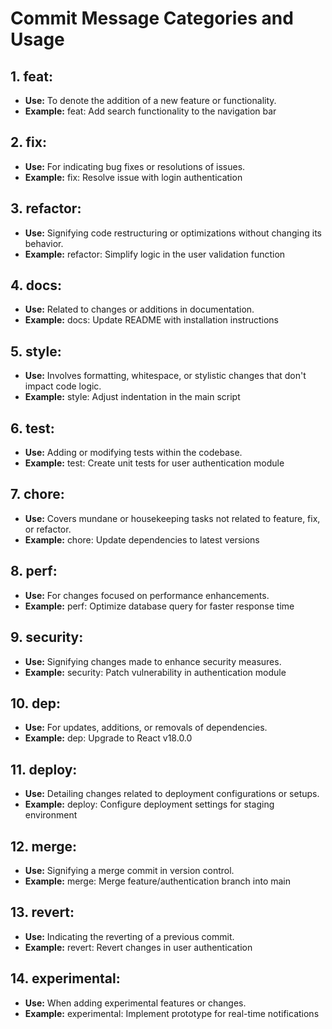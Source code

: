 
# Commit Message Categories and Usage

## 1. feat:
- **Use:** To denote the addition of a new feature or functionality.
- **Example:**
feat: Add search functionality to the navigation bar

## 2. fix:
- **Use:** For indicating bug fixes or resolutions of issues.
- **Example:**
fix: Resolve issue with login authentication


## 3. refactor:
- **Use:** Signifying code restructuring or optimizations without changing its behavior.
- **Example:**
refactor: Simplify logic in the user validation function


## 4. docs:
- **Use:** Related to changes or additions in documentation.
- **Example:**
docs: Update README with installation instructions


## 5. style:
- **Use:** Involves formatting, whitespace, or stylistic changes that don't impact code logic.
- **Example:**
style: Adjust indentation in the main script



## 6. test:
- **Use:** Adding or modifying tests within the codebase.
- **Example:**
test: Create unit tests for user authentication module



## 7. chore:
- **Use:** Covers mundane or housekeeping tasks not related to feature, fix, or refactor.
- **Example:**
chore: Update dependencies to latest versions


## 8. perf:
- **Use:** For changes focused on performance enhancements.
- **Example:**
perf: Optimize database query for faster response time



## 9. security:
- **Use:** Signifying changes made to enhance security measures.
- **Example:**
security: Patch vulnerability in authentication module



## 10. dep:
- **Use:** For updates, additions, or removals of dependencies.
- **Example:**
dep: Upgrade to React v18.0.0



## 11. deploy:
- **Use:** Detailing changes related to deployment configurations or setups.
- **Example:**
deploy: Configure deployment settings for staging environment



## 12. merge:
- **Use:** Signifying a merge commit in version control.
- **Example:**
merge: Merge feature/authentication branch into main


## 13. revert:
- **Use:** Indicating the reverting of a previous commit.
- **Example:**
revert: Revert changes in user authentication



## 14. experimental:
- **Use:** When adding experimental features or changes.
- **Example:**
experimental: Implement prototype for real-time notifications

